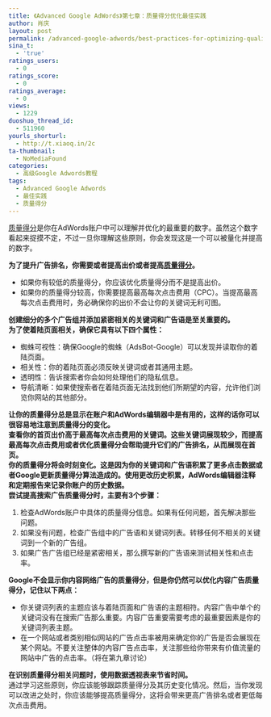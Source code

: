 ```yaml
---
title: 《Advanced Google AdWords》第七章：质量得分优化最佳实践
author: 肖庆
layout: post
permalink: /advanced-google-adwords/best-practices-for-optimizing-quality-scores/
sina_t:
  - 'true'
ratings_users:
  - 0
ratings_score:
  - 0
ratings_average:
  - 0
views:
  - 1229
duoshuo_thread_id:
  - 511960
yourls_shorturl:
  - http://t.xiaoq.in/2c
ta-thumbnail:
  - NoMediaFound
categories:
  - 高级Google Adwords教程
tags:
  - Advanced Google Adwords
  - 最佳实践
  - 质量得分
---
```

<span class='wp_keywordlink_affiliate'><a href="https://xiaoq.in/tag/%e8%b4%a8%e9%87%8f%e5%be%97%e5%88%86/" title="查看质量得分中的全部文章" target="_blank">质量得分</a></span>是你在AdWords账户中可以理解并优化的最重要的数字。虽然这个数字看起来捉摸不定，不过一旦你理解这些原则，你会发现这是一个可以被量化并提高的数字。

**为了提升广告排名，你需要或者提高出价或者提高<span class='wp_keywordlink_affiliate'><a href="https://xiaoq.in/tag/%e8%b4%a8%e9%87%8f%e5%be%97%e5%88%86/" title="查看质量得分中的全部文章" target="_blank">质量得分</a></span>。**

*   如果你有较低的质量得分，你应该优化质量得分而不是提高出价。
*   如果你的质量得分较高，你需要提高最高每次点击费用（CPC）。当提高最高每次点击费用时，务必确保你的出价不会让你的关键词无利可图。

**创建细分的多个广告组并添加紧密相关的关键词和广告语是至关重要的。**  
**为了使着陆页面相关，确保它具有以下四个属性：**

*   蜘蛛可视性：确保Google的蜘蛛（AdsBot-Google）可以发现并读取你的着陆页面。
*   相关性：你的着陆页面必须反映关键词或者其通用主题。
*   透明性：告诉搜索者你会如何处理他们的隐私信息。
*   导航清晰：如果使搜索者在着陆页面无法找到他们所期望的内容，允许他们浏览你网站的其他部分。

**让你的质量得分总是显示在账户和AdWords编辑器中是有用的，这样的话你可以很容易地注意到质量得分的变化。**  
**查看你的首页出价高于最高每次点击费用的关键词。这些关键词展现较少，而提高最高每次点击费用或者优化质量得分会帮助提升它们的广告排名，从而展现在首页。**  
**你的质量得分将会时刻变化。这是因为你的关键词和广告语积累了更多点击数据或者Google更新质量得分算法造成的。使用更改历史积累，AdWords编辑器注释和定期报告来记录你账户的历史数据。**  
**尝试提高搜索广告质量得分时，主要有3个步骤：**

1.  检查AdWords账户中具体的质量得分信息。如果有任何问题，首先解决那些问题。
2.  如果没有问题，检查广告组中的广告语和关键词列表。转移任何不相关的关键词到一个新的广告组。
3.  如果广告广告组已经是紧密相关，那么撰写新的广告语来测试相关性和点击率。

**Google不会显示你内容网络广告的质量得分，但是你仍然可以优化内容广告质量得分，记住以下两点：**

*   你关键词列表的主题应该与着陆页面和广告语的主题相符。内容广告中单个的关键词没有在搜索广告那么重要。内容广告重要需要考虑的最重要因素是你的关键词列表主题。
*   在一个网站或者类别相似网站的广告点击率被用来确定你的广告是否会展现在某个网站。不要关注整体的内容广告点击率，关注那些给你带来有价值流量的网站中广告的点击率。（将在第九章讨论）

**在识别质量得分相关问题时，使用数据透视表来节省时间。**  
通过学习这些原则，你应该能够跟踪质量得分及其历史变化情况。然后，当你发现可以改进之处时，你应该能够提高质量得分，这将会带来更高广告排名或者更低每次点击费用。